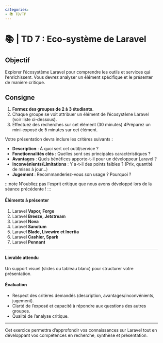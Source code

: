 ```yaml
---
categories:
- 📚 TD/TP
---
```


# 📚 | TD 7 : Eco-système de Laravel

## Objectif

Explorer l’écosystème Laravel pour comprendre les outils et services qui l’enrichissent. Vous devrez analyser un élément spécifique et le présenter de manière critique.

## Consigne

1. **Formez des groupes de 2 à 3 étudiants.**
2. Chaque groupe se voit attribuer un élément de l’écosystème Laravel (voir liste ci-dessous).
3. Effectuez des recherches sur cet élément (30 minutes)
4Préparez un mini-exposé de 5 minutes sur cet élément.

Votre présentation devra inclure les critères suivants :
- **Description** : À quoi sert cet outil/service ?
- **Fonctionnalités clés** : Quelles sont ses principales caractéristiques ?
- **Avantages** : Quels bénéfices apporte-t-il pour un développeur Laravel ?
- **Inconvénients/Limitations** : Y a-t-il des points faibles ? (Prix, quantité de mises à jour…)
- **Jugement** : Recommanderiez-vous son usage ? Pourquoi ?

:::note
N'oubliez pas l'esprit critique que nous avons développé lors de la séance précédente !
:::

#### Éléments à présenter

1. Laravel **Vapor, Forge**
2. Laravel **Breeze, Jetstream**
3. Laravel **Nova**
4. Laravel **Sanctum**
5. Laravel **Blade, Livewire et Inertia**
6. Laravel **Cashier, Spark**
7. Laravel **Pennant**

---

#### Livrable attendu
Un support visuel (slides ou tableau blanc) pour structurer votre présentation.

#### Évaluation
- Respect des critères demandés (description, avantages/inconvénients, jugement).
- Clarté de l’exposé et capacité à répondre aux questions des autres groupes.
- Qualité de l’analyse critique.

---

Cet exercice permettra d’approfondir vos connaissances sur Laravel tout en développant vos compétences en recherche, synthèse et présentation.